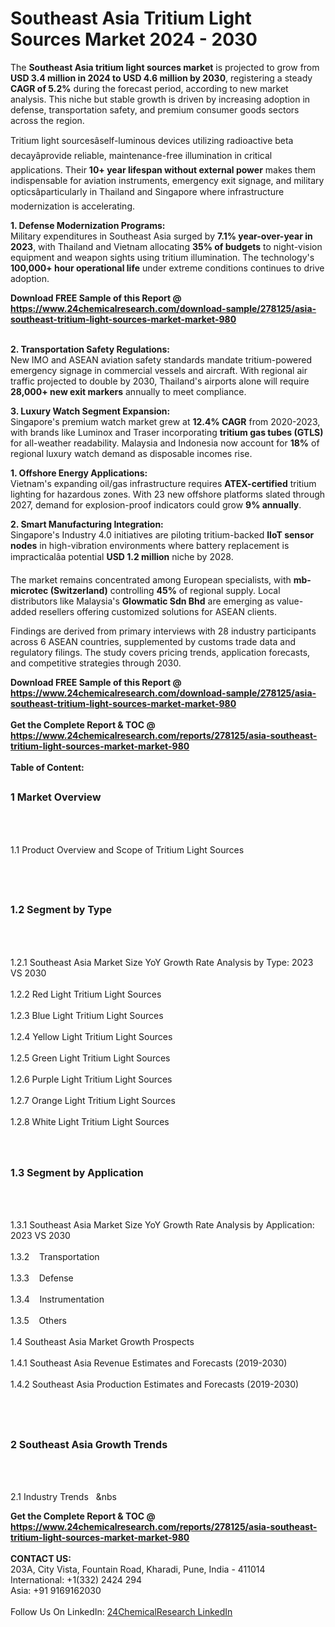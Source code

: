<h1>Southeast Asia Tritium Light Sources Market 2024 - 2030</h1><p>The <strong>Southeast Asia tritium light sources market</strong> is projected to grow from <strong>USD 3.4 million in 2024 to USD 4.6 million by 2030</strong>, registering a steady <strong>CAGR of 5.2%</strong> during the forecast period, according to new market analysis. This niche but stable growth is driven by increasing adoption in defense, transportation safety, and premium consumer goods sectors across the region.</p><p>Tritium light sourcesâself-luminous devices utilizing radioactive beta decayâprovide reliable, maintenance-free illumination in critical applications. Their <strong>10+ year lifespan without external power</strong> makes them indispensable for aviation instruments, emergency exit signage, and military opticsâparticularly in Thailand and Singapore where infrastructure modernization is accelerating.</p><p><strong>1. Defense Modernization Programs:</strong><br>
Military expenditures in Southeast Asia surged by <strong>7.1% year-over-year in 2023</strong>, with Thailand and Vietnam allocating <strong>35% of budgets</strong> to night-vision equipment and weapon sights using tritium illumination. The technology's <strong>100,000+ hour operational life</strong> under extreme conditions continues to drive adoption.</p><div><b>Download FREE Sample of this Report @ 
            <a href="https://www.24chemicalresearch.com/download-sample/278125/asia-southeast-tritium-light-sources-market-market-980">
            https://www.24chemicalresearch.com/download-sample/278125/asia-southeast-tritium-light-sources-market-market-980</a></b></div><br><p><strong>2. Transportation Safety Regulations:</strong><br>
New IMO and ASEAN aviation safety standards mandate tritium-powered emergency signage in commercial vessels and aircraft. With regional air traffic projected to double by 2030, Thailand's airports alone will require <strong>28,000+ new exit markers</strong> annually to meet compliance.</p><p><strong>3. Luxury Watch Segment Expansion:</strong><br>
Singapore's premium watch market grew at <strong>12.4% CAGR</strong> from 2020-2023, with brands like Luminox and Traser incorporating <strong>tritium gas tubes (GTLS)</strong> for all-weather readability. Malaysia and Indonesia now account for <strong>18%</strong> of regional luxury watch demand as disposable incomes rise.</p><p><strong>1. Offshore Energy Applications:</strong><br>
Vietnam's expanding oil/gas infrastructure requires <strong>ATEX-certified</strong> tritium lighting for hazardous zones. With 23 new offshore platforms slated through 2027, demand for explosion-proof indicators could grow <strong>9% annually</strong>.</p><p><strong>2. Smart Manufacturing Integration:</strong><br>
Singapore's Industry 4.0 initiatives are piloting tritium-backed <strong>IIoT sensor nodes</strong> in high-vibration environments where battery replacement is impracticalâa potential <strong>USD 1.2 million</strong> niche by 2028.</p><p>The market remains concentrated among European specialists, with <strong>mb-microtec (Switzerland)</strong> controlling <strong>45%</strong> of regional supply. Local distributors like Malaysia's <strong>Glowmatic Sdn Bhd</strong> are emerging as value-added resellers offering customized solutions for ASEAN clients.</p><p>Findings are derived from primary interviews with 28 industry participants across 6 ASEAN countries, supplemented by customs trade data and regulatory filings. The study covers pricing trends, application forecasts, and competitive strategies through 2030.</p><div><b>Download FREE Sample of this Report @ 
            <a href="https://www.24chemicalresearch.com/download-sample/278125/asia-southeast-tritium-light-sources-market-market-980">
            https://www.24chemicalresearch.com/download-sample/278125/asia-southeast-tritium-light-sources-market-market-980</a></b></div><br><div><b>Get the Complete Report & TOC @ 
            <a href="https://www.24chemicalresearch.com/reports/278125/asia-southeast-tritium-light-sources-market-market-980">
            https://www.24chemicalresearch.com/reports/278125/asia-southeast-tritium-light-sources-market-market-980</a></b></div><br>
            <b>Table of Content:</b><p><h2><span style="font-size:16px"><strong>1 Market Overview&nbsp;&nbsp; &nbsp;</strong></span></h2><br />
<br />
<p>1.1 Product Overview and Scope of Tritium Light Sources&nbsp;</p><br />
<br />
<h2><strong><span style="font-size:16px">1.2 Segment by Type&nbsp;&nbsp; &nbsp;</span></strong></h2><br />
<br />
<p>1.2.1 Southeast Asia Market Size YoY Growth Rate Analysis by Type: 2023 VS 2030&nbsp;&nbsp; &nbsp;<br /><br />
1.2.2 Red Light Tritium Light Sources&nbsp;&nbsp; &nbsp;<br /><br />
1.2.3 Blue Light Tritium Light Sources<br /><br />
1.2.4 Yellow Light Tritium Light Sources<br /><br />
1.2.5 Green Light Tritium Light Sources<br /><br />
1.2.6 Purple Light Tritium Light Sources<br /><br />
1.2.7 Orange Light Tritium Light Sources<br /><br />
1.2.8 White Light Tritium Light Sources<br /><br />
<br />
<h2><span style="font-size:16px"><strong>1.3 Segment by Application&nbsp;&nbsp;</strong></span></h2><br />
<br />
<p>1.3.1 Southeast Asia Market Size YoY Growth Rate Analysis by Application: 2023 VS 2030&nbsp;&nbsp; &nbsp;<br /><br />
1.3.2&nbsp;&nbsp; &nbsp;Transportation<br /><br />
1.3.3&nbsp;&nbsp; &nbsp;Defense<br /><br />
1.3.4&nbsp;&nbsp; &nbsp;Instrumentation<br /><br />
1.3.5&nbsp;&nbsp; &nbsp;Others<br /><br />
1.4 Southeast Asia Market Growth Prospects&nbsp;&nbsp; &nbsp;<br /><br />
1.4.1 Southeast Asia Revenue Estimates and Forecasts (2019-2030)&nbsp;&nbsp; &nbsp;<br /><br />
1.4.2 Southeast Asia Production Estimates and Forecasts (2019-2030)&nbsp;&nbsp;</p><br />
<br />
<h2><span style="font-size:16px"><strong>2 Southeast Asia Growth Trends&nbsp;&nbsp; &nbsp;</strong></span></h2><br />
<br />
<p>2.1 Industry Trends&nbsp;&nbsp; &nbs</p><div><b>Get the Complete Report & TOC @ 
            <a href="https://www.24chemicalresearch.com/reports/278125/asia-southeast-tritium-light-sources-market-market-980">
            https://www.24chemicalresearch.com/reports/278125/asia-southeast-tritium-light-sources-market-market-980</a></b></div><br><b>CONTACT US:</b><br>
            203A, City Vista, Fountain Road, Kharadi, Pune, India - 411014<br>
            International: +1(332) 2424 294<br>
            Asia: +91 9169162030 <br><br>
            Follow Us On LinkedIn: <a href="https://www.linkedin.com/company/24chemicalresearch/">24ChemicalResearch LinkedIn</a>